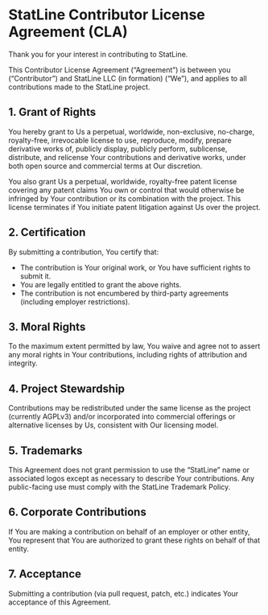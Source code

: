 # StatLine Contributor License Agreement (CLA)

Thank you for your interest in contributing to StatLine.

This Contributor License Agreement (“Agreement”) is between you (“Contributor”) 
and StatLine LLC (in formation) (“We”), and applies to all contributions made 
to the StatLine project.

## 1. Grant of Rights
You hereby grant to Us a perpetual, worldwide, non-exclusive, no-charge, 
royalty-free, irrevocable license to use, reproduce, modify, prepare derivative 
works of, publicly display, publicly perform, sublicense, distribute, and 
relicense Your contributions and derivative works, under both open source and 
commercial terms at Our discretion.

You also grant Us a perpetual, worldwide, royalty-free patent license covering 
any patent claims You own or control that would otherwise be infringed by Your 
contribution or its combination with the project. This license terminates if You 
initiate patent litigation against Us over the project.

## 2. Certification
By submitting a contribution, You certify that:
- The contribution is Your original work, or You have sufficient rights to submit it.
- You are legally entitled to grant the above rights.
- The contribution is not encumbered by third-party agreements (including employer restrictions).

## 3. Moral Rights
To the maximum extent permitted by law, You waive and agree not to assert any 
moral rights in Your contributions, including rights of attribution and integrity.

## 4. Project Stewardship
Contributions may be redistributed under the same license as the project 
(currently AGPLv3) and/or incorporated into commercial offerings or alternative 
licenses by Us, consistent with Our licensing model.

## 5. Trademarks
This Agreement does not grant permission to use the “StatLine” name or associated 
logos except as necessary to describe Your contributions. Any public-facing use 
must comply with the StatLine Trademark Policy.

## 6. Corporate Contributions
If You are making a contribution on behalf of an employer or other entity, You 
represent that You are authorized to grant these rights on behalf of that entity.

## 7. Acceptance
Submitting a contribution (via pull request, patch, etc.) indicates Your 
acceptance of this Agreement.